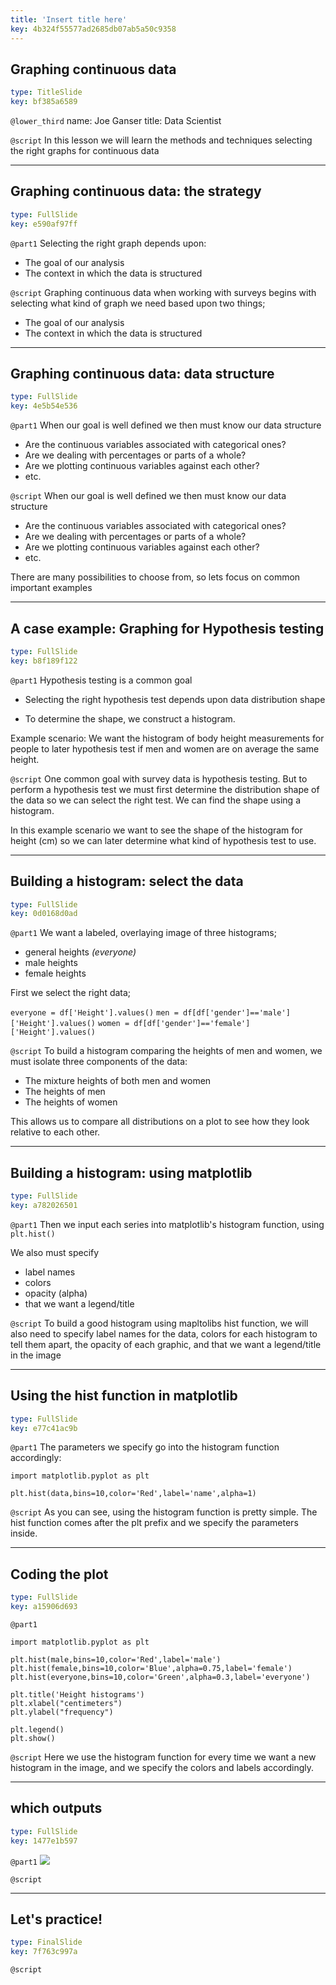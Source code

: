 ```yaml
---
title: 'Insert title here'
key: 4b324f55577ad2685db07ab5a50c9358
---
```


## Graphing continuous data

```yaml
type: TitleSlide
key: bf385a6589
```

`@lower_third`
name: Joe Ganser
title: Data Scientist

`@script`
In this lesson we will learn the methods and techniques selecting the right graphs for continuous data

---

## Graphing continuous data: the strategy

```yaml
type: FullSlide
key: e590af97ff
```

`@part1`
Selecting the right graph depends upon:

* The goal of our analysis
* The context in which the data is structured

`@script`
Graphing continuous data when working with surveys begins with selecting what kind of graph we need based upon two things;

* The goal of our analysis
* The context in which the data is structured

---

## Graphing continuous data: data structure

```yaml
type: FullSlide
key: 4e5b54e536
```

`@part1`
When our goal is well defined we then must know our data structure
* Are the continuous variables associated with categorical ones?
* Are we dealing with percentages or parts of a whole?
* Are we plotting continuous variables against each other?
* etc.

`@script`
When our goal is well defined we then must know our data structure
* Are the continuous variables associated with categorical ones?
* Are we dealing with percentages or parts of a whole?
* Are we plotting continuous variables against each other?
* etc.

There are many possibilities to choose from, so lets focus on common important examples

---

## A case example: Graphing for Hypothesis testing

```yaml
type: FullSlide
key: b8f189f122
```

`@part1`
Hypothesis testing is a common goal

* Selecting the right hypothesis test depends upon data distribution shape

* To determine the shape, we construct a histogram.

Example scenario: We want the histogram of body height measurements for people to later hypothesis test if men and women are on average the same height.

`@script`
One common goal with survey data is hypothesis testing. But to perform a hypothesis test we must first determine the distribution shape of the data so we can select the right test. We can find the shape using a histogram.

In this example scenario we want to see the shape of the histogram for height (cm) so we can later determine what kind of hypothesis test to use.

---

## Building a histogram: select the data

```yaml
type: FullSlide
key: 0d0168d0ad
```

`@part1`
We want a labeled, overlaying image of three histograms;
* general heights *(everyone)*
* male heights
* female heights


First we select the right data;

`everyone = df['Height'].values()`
`men = df[df['gender']=='male']['Height'].values()`
`women = df[df['gender']=='female']['Height'].values()`

`@script`
To build a histogram comparing the heights of men and women, we must isolate three components of the data:

* The mixture heights of both men and women
* The heights of men
* The heights of women

This allows us to compare all distributions on a plot to see how they look relative to each other.

---

## Building a histogram: using matplotlib

```yaml
type: FullSlide
key: a782026501
```

`@part1`
Then we input each series into matplotlib's histogram function, using `plt.hist()`

We also must specify
* label names
* colors
* opacity (alpha)
* that we want a legend/title

`@script`
To build a good histogram using mapltolibs hist function, we will also need to specify label names for the data, colors for each histogram to tell them apart, the opacity of each graphic, and that we want a legend/title in the image

---

## Using the hist function in matplotlib

```yaml
type: FullSlide
key: e77c41ac9b
```

`@part1`
The parameters we specify go into the histogram function accordingly:

`import matplotlib.pyplot as plt`

`plt.hist(data,bins=10,color='Red',label='name',alpha=1)`

`@script`
As you can see, using the histogram function is pretty simple. The hist function comes after the plt prefix and we specify the parameters inside.

---

## Coding the plot

```yaml
type: FullSlide
key: a15906d693
```

`@part1`
```
import matplotlib.pyplot as plt

plt.hist(male,bins=10,color='Red',label='male')
plt.hist(female,bins=10,color='Blue',alpha=0.75,label='female')
plt.hist(everyone,bins=10,color='Green',alpha=0.3,label='everyone')

plt.title('Height histograms')
plt.xlabel("centimeters")
plt.ylabel("frequency")

plt.legend()
plt.show()
```

`@script`
Here we use the histogram function for every time we want a new histogram in the image, and we specify the colors and labels accordingly.

---

## which outputs

```yaml
type: FullSlide
key: 1477e1b597
```

`@part1`
![](https://assets.datacamp.com/production/repositories/5063/datasets/3c9d3f344fc46bce5fbf7a1105dea6fadac8cd96/Screen%20Shot%202019-05-30%20at%201.22.18%20PM.png)

`@script`


---

## Let's practice!

```yaml
type: FinalSlide
key: 7f763c997a
```

`@script`
